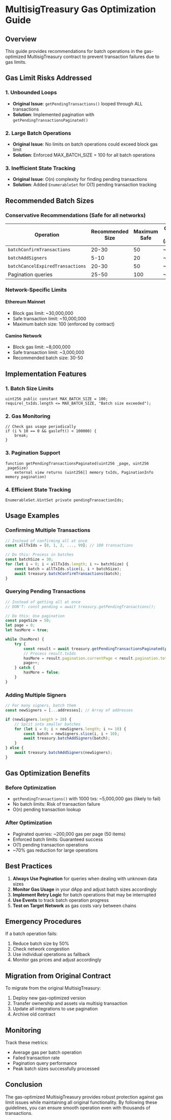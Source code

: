 # MultisigTreasury Gas Optimization Guide

## Overview
This guide provides recommendations for batch operations in the gas-optimized MultisigTreasury contract to prevent transaction failures due to gas limits.

## Gas Limit Risks Addressed

### 1. **Unbounded Loops**
- **Original Issue**: `getPendingTransactions()` looped through ALL transactions
- **Solution**: Implemented pagination with `getPendingTransactionsPaginated()`

### 2. **Large Batch Operations**
- **Original Issue**: No limits on batch operations could exceed block gas limit
- **Solution**: Enforced MAX_BATCH_SIZE = 100 for all batch operations

### 3. **Inefficient State Tracking**
- **Original Issue**: O(n) complexity for finding pending transactions
- **Solution**: Added `EnumerableSet` for O(1) pending transaction tracking

## Recommended Batch Sizes

### Conservative Recommendations (Safe for all networks)

| Operation | Recommended Size | Maximum Safe | Gas per Item (approx) |
|-----------|-----------------|--------------|----------------------|
| `batchConfirmTransactions` | 20-30 | 50 | ~25,000 |
| `batchAddSigners` | 5-10 | 20 | ~50,000 |
| `batchCancelExpiredTransactions` | 20-30 | 50 | ~30,000 |
| Pagination queries | 25-50 | 100 | ~5,000 |

### Network-Specific Limits

#### Ethereum Mainnet
- Block gas limit: ~30,000,000
- Safe transaction limit: ~10,000,000
- Maximum batch size: 100 (enforced by contract)

#### Camino Network
- Block gas limit: ~8,000,000
- Safe transaction limit: ~3,000,000
- Recommended batch size: 30-50

## Implementation Features

### 1. **Batch Size Limits**
```solidity
uint256 public constant MAX_BATCH_SIZE = 100;
require(_txIds.length <= MAX_BATCH_SIZE, "Batch size exceeded");
```

### 2. **Gas Monitoring**
```solidity
// Check gas usage periodically
if (i % 10 == 0 && gasleft() < 100000) {
    break;
}
```

### 3. **Pagination Support**
```solidity
function getPendingTransactionsPaginated(uint256 _page, uint256 _pageSize) 
    external view returns (uint256[] memory txIds, PaginationInfo memory pagination)
```

### 4. **Efficient State Tracking**
```solidity
EnumerableSet.UintSet private pendingTransactionIds;
```

## Usage Examples

### Confirming Multiple Transactions
```javascript
// Instead of confirming all at once
const allTxIds = [0, 1, 2, ..., 99]; // 100 transactions

// Do this: Process in batches
const batchSize = 30;
for (let i = 0; i < allTxIds.length; i += batchSize) {
    const batch = allTxIds.slice(i, i + batchSize);
    await treasury.batchConfirmTransactions(batch);
}
```

### Querying Pending Transactions
```javascript
// Instead of getting all at once
// DON'T: const pending = await treasury.getPendingTransactions();

// Do this: Use pagination
const pageSize = 50;
let page = 0;
let hasMore = true;

while (hasMore) {
    try {
        const result = await treasury.getPendingTransactionsPaginated(page, pageSize);
        // Process result.txIds
        hasMore = result.pagination.currentPage < result.pagination.totalPages - 1;
        page++;
    } catch {
        hasMore = false;
    }
}
```

### Adding Multiple Signers
```javascript
// For many signers, batch them
const newSigners = [...addresses]; // Array of addresses

if (newSigners.length > 20) {
    // Split into smaller batches
    for (let i = 0; i < newSigners.length; i += 10) {
        const batch = newSigners.slice(i, i + 10);
        await treasury.batchAddSigners(batch);
    }
} else {
    await treasury.batchAddSigners(newSigners);
}
```

## Gas Optimization Benefits

### Before Optimization
- `getPendingTransactions()` with 1000 txs: ~5,000,000 gas (likely to fail)
- No batch limits: Risk of transaction failure
- O(n) pending transaction lookup

### After Optimization
- Paginated queries: ~200,000 gas per page (50 items)
- Enforced batch limits: Guaranteed success
- O(1) pending transaction operations
- ~70% gas reduction for large operations

## Best Practices

1. **Always Use Pagination** for queries when dealing with unknown data sizes
2. **Monitor Gas Usage** in your dApp and adjust batch sizes accordingly
3. **Implement Retry Logic** for batch operations that may be interrupted
4. **Use Events** to track batch operation progress
5. **Test on Target Network** as gas costs vary between chains

## Emergency Procedures

If a batch operation fails:
1. Reduce batch size by 50%
2. Check network congestion
3. Use individual operations as fallback
4. Monitor gas prices and adjust accordingly

## Migration from Original Contract

To migrate from the original MultisigTreasury:
1. Deploy new gas-optimized version
2. Transfer ownership and assets via multisig transaction
3. Update all integrations to use pagination
4. Archive old contract

## Monitoring

Track these metrics:
- Average gas per batch operation
- Failed transaction rate
- Pagination query performance
- Peak batch sizes successfully processed

## Conclusion

The gas-optimized MultisigTreasury provides robust protection against gas limit issues while maintaining all original functionality. By following these guidelines, you can ensure smooth operation even with thousands of transactions.